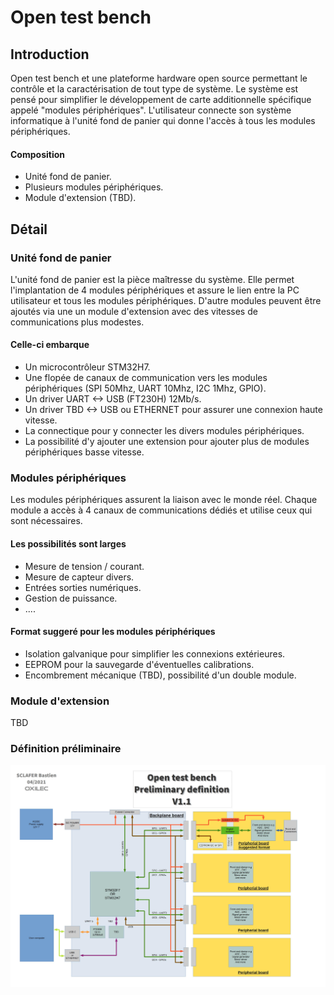 # Open test bench

## Introduction

Open test bench et une plateforme hardware open source permettant  le contrôle  et la caractérisation de tout type de système.
Le système est pensé pour simplifier le développement de carte additionnelle spécifique appelé "modules périphériques".
L'utilisateur connecte son système informatique à l'unité fond de panier qui donne l'accès à tous les modules périphériques.

#### Composition
- Unité fond de panier.
- Plusieurs modules périphériques.
- Module d'extension (TBD).

## Détail

### Unité fond de panier

L'unité fond de panier est la pièce maîtresse du système.
Elle permet l'implantation de 4 modules périphériques et assure le lien entre la PC utilisateur et tous les modules périphériques.
D'autre modules peuvent être ajoutés via une un module d'extension avec des vitesses de communications plus modestes.

#### Celle-ci embarque
- Un microcontrôleur STM32H7.
- Une flopée de canaux de communication vers les modules périphériques (SPI 50Mhz, UART 10Mhz, I2C 1Mhz, GPIO).
- Un driver UART <-> USB (FT230H) 12Mb/s.
- Un driver TBD <-> USB ou ETHERNET pour assurer une connexion  haute vitesse.
- La connectique pour y connecter les divers modules périphériques.
- La possibilité d'y ajouter une extension pour ajouter plus de modules périphériques basse vitesse.

### Modules périphériques

Les modules périphériques assurent la liaison avec le monde réel.
Chaque module a accès à 4 canaux de communications dédiés et utilise ceux qui sont nécessaires.

#### Les possibilités sont larges
- Mesure de tension / courant.
- Mesure de capteur divers.
- Entrées sorties numériques.
- Gestion de puissance.
- ....

#### Format suggeré pour les modules périphériques
- Isolation galvanique pour simplifier les connexions extérieures.
- EEPROM pour la sauvegarde d'éventuelles calibrations.
- Encombrement mécanique (TBD), possibilité d'un double module.

### Module d'extension
TBD

### Définition préliminaire
<img src="Definition/PreliminaryDef.jpg" alt="Définition préliminaire">
